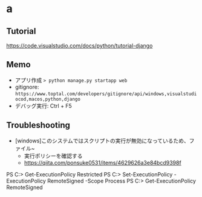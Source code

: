 # a

## Tutorial

https://code.visualstudio.com/docs/python/tutorial-django

## Memo

- アプリ作成 `> python manage.py startapp web`
- gitignore: `https://www.toptal.com/developers/gitignore/api/windows,visualstudiocod,macos,python,django`
- デバッグ実行: Ctrl + F5

## Troubleshooting

- [windows]このシステムではスクリプトの実行が無効になっているため、ファイル~
  - 実行ポリシーを確認する
  - https://qiita.com/ponsuke0531/items/4629626a3e84bcd9398f

PS C:> Get-ExecutionPolicy
Restricted
PS C:> Set-ExecutionPolicy -ExecutionPolicy RemoteSigned -Scope Process
PS C:> Get-ExecutionPolicy
RemoteSigned
